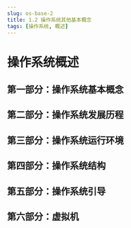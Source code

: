```yaml
---
slug: os-base-2
title: 1.2 操作系统其他基本概念
tags: [操作系统, 概述]
---
```


# 操作系统概述

## 第一部分：操作系统基本概念

## 第二部分：操作系统发展历程

## 第三部分：操作系统运行环境

## 第四部分：操作系统结构

## 第五部分：操作系统引导

## 第六部分：虚拟机
